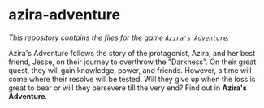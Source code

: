 # azira-adventure
*This repository contains the files for the game [`Azira's Adventure`](https://devjessecode.github.io/azira-adventure).*

Azira's Adventure follows the story of the protagonist, Azira, and her best friend, Jesse, on their journey to overthrow the "Darkness". On their great quest, they will gain knowledge, power, and friends. However, a time will come where their resolve will be tested. Will they give up when the loss is great to bear or will they persevere till the very end? Find out in **Azira's Adventure**.
